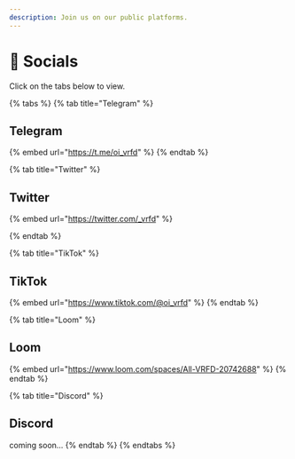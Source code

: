 ```yaml
---
description: Join us on our public platforms.
---
```


# 📣 Socials

Click on the tabs below to view.

{% tabs %}
{% tab title="Telegram" %}
## Telegram

{% embed url="https://t.me/oi_vrfd" %}
{% endtab %}

{% tab title="Twitter" %}
## Twitter

{% embed url="https://twitter.com/_vrfd" %}


{% endtab %}

{% tab title="TikTok" %}
## TikTok

{% embed url="https://www.tiktok.com/@oi_vrfd" %}
{% endtab %}

{% tab title="Loom" %}
## Loom

{% embed url="https://www.loom.com/spaces/All-VRFD-20742688" %}
{% endtab %}

{% tab title="Discord" %}
## Discord

coming soon...
{% endtab %}
{% endtabs %}
